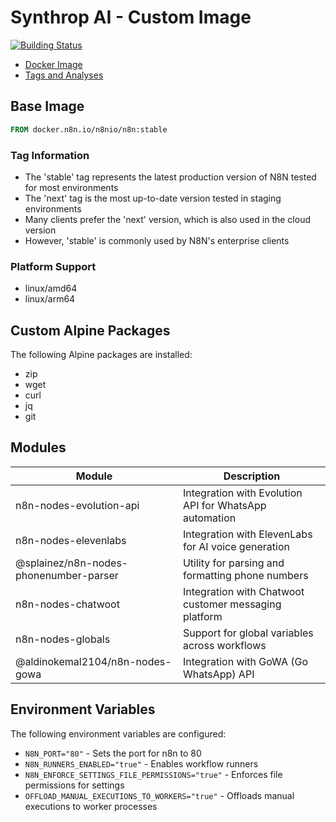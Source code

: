 # Synthrop AI - Custom Image

[![Building Status](https://github.com/synthropai/synthrop-n8n/actions/workflows/update.yml/badge.svg)](https://github.com/synthropai/synthrop-n8n/actions/workflows/update.yml)

- [Docker Image](https://hub.docker.com/r/synthropai/synthrop-n8n)
- [Tags and Analyses](https://hub.docker.com/r/synthropai/synthrop-n8n/tags)

## Base Image

```dockerfile
FROM docker.n8n.io/n8nio/n8n:stable
```

### Tag Information
- The 'stable' tag represents the latest production version of N8N tested for most environments
- The 'next' tag is the most up-to-date version tested in staging environments
- Many clients prefer the 'next' version, which is also used in the cloud version
- However, 'stable' is commonly used by N8N's enterprise clients

### Platform Support
- linux/amd64
- linux/arm64

## Custom Alpine Packages

The following Alpine packages are installed:
- zip
- wget
- curl
- jq
- git

## Modules

| Module                                 | Description                                            |
|----------------------------------------|--------------------------------------------------------|
| n8n-nodes-evolution-api                | Integration with Evolution API for WhatsApp automation |
| n8n-nodes-elevenlabs                   | Integration with ElevenLabs for AI voice generation    |
| @splainez/n8n-nodes-phonenumber-parser | Utility for parsing and formatting phone numbers       |
| n8n-nodes-chatwoot                     | Integration with Chatwoot customer messaging platform  |
| n8n-nodes-globals                      | Support for global variables across workflows          |
| @aldinokemal2104/n8n-nodes-gowa        | Integration with GoWA (Go WhatsApp) API                |

## Environment Variables

The following environment variables are configured:
- `N8N_PORT="80"` - Sets the port for n8n to 80
- `N8N_RUNNERS_ENABLED="true"` - Enables workflow runners
- `N8N_ENFORCE_SETTINGS_FILE_PERMISSIONS="true"` - Enforces file permissions for settings
- `OFFLOAD_MANUAL_EXECUTIONS_TO_WORKERS="true"` - Offloads manual executions to worker processes
